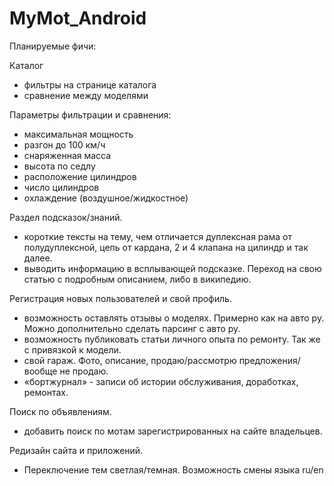 # MyMot_Android

Планируемые фичи:

Каталог
- фильтры на странице каталога
- сравнение между моделями

Параметры фильтрации и сравнения:
- максимальная мощность
- разгон до 100 км/ч
- снаряженная масса
- высота по седлу
- расположение цилиндров
- число цилиндров
- охлаждение (воздушное/жидкостное)


Раздел подсказок/знаний. 
- короткие тексты на тему, чем отличается дуплексная рама от полудуплексной, цепь от кардана, 2 и 4 клапана на цилиндр и так далее.
- выводить информацию в всплывающей подсказке. Переход на свою статью с подробным описанием, либо в википедию.

Регистрация новых пользователей и свой профиль.
- возможность оставлять отзывы о моделях. Примерно как на авто ру. Можно дополнительно сделать парсинг с авто ру.
- возможность публиковать статьи личного опыта по ремонту. Так же с привязкой к модели. 
- свой гараж. Фото, описание, продаю/рассмотрю предложения/вообще не продаю.
- «бортжурнал» - записи об истории обслуживания, доработках, ремонтах. 


Поиск по объявлениям.
- добавить поиск по мотам зарегистрированных на сайте владельцев.

Редизайн сайта и приложений.
- Переключение тем светлая/темная. Возможность смены языка ru/en
